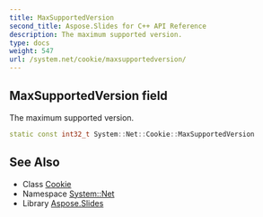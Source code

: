 ```yaml
---
title: MaxSupportedVersion
second_title: Aspose.Slides for C++ API Reference
description: The maximum supported version.
type: docs
weight: 547
url: /system.net/cookie/maxsupportedversion/
---
```

## MaxSupportedVersion field


The maximum supported version.

```cpp
static const int32_t System::Net::Cookie::MaxSupportedVersion
```

## See Also

* Class [Cookie](../)
* Namespace [System::Net](../../)
* Library [Aspose.Slides](../../../)